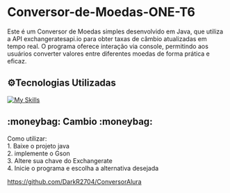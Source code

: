 # Conversor-de-Moedas-ONE-T6

Este é um Conversor de Moedas simples desenvolvido em Java, que utiliza a API exchangeratesapi.io para obter taxas de câmbio atualizadas em tempo real. O programa oferece interação via console, permitindo aos usuários converter valores entre diferentes moedas de forma prática e eficaz.

<h2>⚙️Tecnologias Utilizadas</h2>

[![My Skills](https://skillicons.dev/icons?i=java&theme=light)](https://skillicons.dev)

<h2> :moneybag:     Cambio     :moneybag: </h2>  
Como utilizar: <br>
1. Baixe o projeto java<br>
2. implemente o Gson<br>
3. Altere sua chave do Exchangerate<br>
4. Inicie o programa e escolha a alternativa desejada

https://github.com/DarkR2704/ConversorAlura
